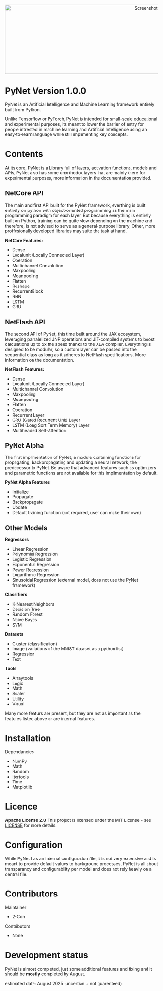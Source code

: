 <p align="center">
  <img width="1047" height="226" alt="Screenshot 2025-08-14 211650" src="https://github.com/user-attachments/assets/e5cfa000-73ca-4303-b6d9-3a5bb4e6ebec" />
</p>

# PyNet Version 1.0.0

PyNet is an Artificial Intelligence and Machine Learning framework entirely built from Python.

Unlike Tensorflow or PyTorch, PyNet is intended for small-scale educational and experimental purposes, its meant to lower the barrier of entry for people intrested in machine learning and Artificial Intelligence using an easy-to-learn language while still implimenting key concepts. 

# Contents

At its core, PyNet is a Library full of layers, activation functions, models and APIs, PyNet also has some unorthodox layers that are mainly there for experimental purposes, more information in the documentation provided.

## NetCore API

The main and first API built for the PyNet framework, everthing is built entirely on python with object-oriented programming as the main programming paradigm for each layer. But because everything is entirely built on Python, training can be quite slow depending on the machine and therefore, is not advised to serve as a general-purpose library; Other, more proffesionally developed libraries may suite the task at hand. 

**NetCore Features:**
  - Dense
  - Localunit (Locally Connected Layer)
  - Operation
  - Multichannel Convolution
  - Maxpooling
  - Meanpooling
  - Flatten
  - Reshape
  - RecurrentBlock
  - RNN
  - LSTM
  - GRU

## NetFlash API

The second API of PyNet, this time built around the JAX ecosystem, leveraging parralelized JNP operations and JIT-compiled systems to boost calculations up to 5x the speed thanks to the XLA compiler. Everything is designed to be modular, so a custom layer can be passed into the sequential class as long as it adheres to NetFlash spesifications. More information on the documentation.

**NetFlash Features:**
  - Dense
  - Localunit (Locally Connected Layer)
  - Multichannel Convolution
  - Maxpooling
  - Meanpooling
  - Flatten
  - Operation
  - Recurrent Layer
  - GRU (Gated Recurrent Unit) Layer
  - LSTM (Long Sort Term Memory) Layer
  - Multiheaded Self-Attention

## PyNet Alpha

The first implimentation of PyNet, a module containing functions for propagating, backpropagating and updating a neural network; the predecessor to PyNet. Be aware that advanced features such as optimizers and parametric functions are not available for this implimentation by default.

**PyNet Alpha Features**
  - Initialize
  - Propagate
  - Backpropagate
  - Update
  - Default training function (not required, user can make their own)

## Other Models

**Regressors**
- Linear Regression
- Polynomial Regression
- Logistic Regression
- Exponential Regression
- Power Regression
- Logarithmic Regression
- Sinusoidal Regression (external model, does not use the PyNet framework)

**Classifiers**
- K-Nearest Neighbors
- Decision Tree
- Random Forest
- Naive Bayes
- SVM

**Datasets**
- Cluster (classification)
- Image (variations of the MNIST dataset as a python list)
- Regression
- Text

**Tools**
- Arraytools
- Logic
- Math
- Scaler
- Utility
- Visual

Many more featurs are present, but they are not as important as the features listed above or are internal features.

# Installation

Dependancies
- NumPy
- Math
- Random
- Itertools
- Time
- Matplotlib

# Licence

**Apache License 2.0**
This project is licensed under the MIT License - see [LICENSE](https://github.com/2-con/PyNet/blob/main/LICENSE) for more details.

# Configuration

While PyNet has an internal configuration file, it is not very extensive and is meant to provide default values to background processes, PyNet is all about transparancy and configurability per model and does not rely heavly on a central file.

# Contributors

Maintainer
- 2-Con

Contributors
- None

# Development status

PyNet is almost completed, just some additional features and fixing and it should be **mostly** completed by August.

estimated date: August 2025 (uncertian + not guarenteed)

